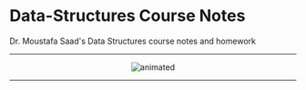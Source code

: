 # Data-Structures Course Notes
Dr. Moustafa Saad's Data Structures course notes and homework

------

<p align="center">
  <img src="https://media0.giphy.com/media/QMHoU66sBXqqLqYvGO/giphy.gif?cid=ecf05e47xvacp5gvg6jldqwaiuuidvdr6u83e1lezds34enu&rid=giphy.gif&ct=g" alt="animated" />
</p>

------
